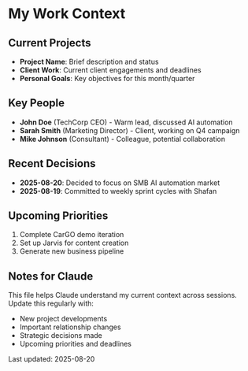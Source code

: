 # My Work Context

## Current Projects
- **Project Name**: Brief description and status
- **Client Work**: Current client engagements and deadlines
- **Personal Goals**: Key objectives for this month/quarter

## Key People
- **John Doe** (TechCorp CEO) - Warm lead, discussed AI automation
- **Sarah Smith** (Marketing Director) - Client, working on Q4 campaign
- **Mike Johnson** (Consultant) - Colleague, potential collaboration

## Recent Decisions
- **2025-08-20**: Decided to focus on SMB AI automation market
- **2025-08-19**: Committed to weekly sprint cycles with Shafan

## Upcoming Priorities
1. Complete CarGO demo iteration
2. Set up Jarvis for content creation
3. Generate new business pipeline

## Notes for Claude
This file helps Claude understand my current context across sessions. Update this regularly with:
- New project developments
- Important relationship changes
- Strategic decisions made
- Upcoming priorities and deadlines

Last updated: 2025-08-20